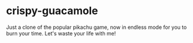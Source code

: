 # crispy-guacamole
Just a clone of the popular pikachu game, now in endless mode for you to burn your time. Let's waste your life with me!
